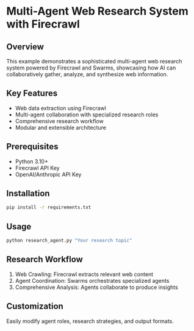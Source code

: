 # Multi-Agent Web Research System with Firecrawl

## Overview
This example demonstrates a sophisticated multi-agent web research system powered by Firecrawl and Swarms, showcasing how AI can collaboratively gather, analyze, and synthesize web information.

## Key Features
- Web data extraction using Firecrawl
- Multi-agent collaboration with specialized research roles
- Comprehensive research workflow
- Modular and extensible architecture

## Prerequisites
- Python 3.10+
- Firecrawl API Key
- OpenAI/Anthropic API Key

## Installation
```bash
pip install -r requirements.txt
```

## Usage
```bash
python research_agent.py "Your research topic"
```

## Research Workflow
1. Web Crawling: Firecrawl extracts relevant web content
2. Agent Coordination: Swarms orchestrates specialized agents
3. Comprehensive Analysis: Agents collaborate to produce insights

## Customization
Easily modify agent roles, research strategies, and output formats.